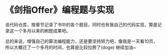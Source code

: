 # 《剑指Offer》编程题与实现

该代码仓库，按章节记录了书中的各个题目，同时也有我自己的代码实现，算是记录这一个多月以来的刷题成果吧。

总的来说，增强自己的算法编程能力，还是要坚持努力吧，像我是一天看10页，所以大概花了一个多月的时间，也算是比较拉胯了(doge)
继续加油~

